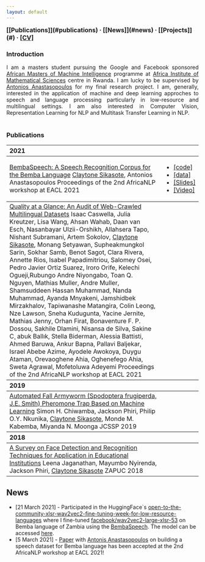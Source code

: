 ```yaml
---
layout: default
---
```


<span style="font-weight: bold; font-size: 16px;">
  [[Publications]](#publications) · [[News]](#news) · [[Projects]](#) · <a href="/assets/pdf/Sikasote_CV.pdf" target="_blank">[CV]</a>
</span>

### Introduction

<div style="text-align: justify"> I am a masters student pursuing the Google and Facebook sponsored <a href="https://www.aimsammi.org">African Masters of Machine Intelligence</a> programme at <a href="https://aims.ac.rw/">Africa Institute of Mathematical Sciences</a> centre in Rwanda. I am lucky to be supervised by <a href="https://cs.gmu.edu/~antonis/author/antonios-anastasopoulos/">Antonios Anastasopoulos</a> for my final research project. I am, generally, interested in the application of machine and deep learning approches to speech and language processing particularly in low-resource and multilingual settings. I am also interested in Computer Vision, Representation Learning for NLP and Multitask Transfer Learning in NLP.</div><br>

### Publications

<table>
  <thead>
    <tr>
      <th style="text-align: left">2021</th>
      <th style="text-align: left"></th>
    </tr>
  </thead>
  <tbody>
    <tr>
      <td>
        <a target="_blank" href="https://arxiv.org/pdf/2102.04889.pdf">BembaSpeech: A Speech Recognition Corpus for the Bemba Language</a>
        <paper>
          <authors><u>Claytone Sikasote</u>, Antonios Anastasopoulos</authors>
        <venue>Proceedings of the 2nd AfricaNLP workshop at EACL 2021</venue>
        </paper>
      </td>
      <td>
        <ul>
          <li><a target="_blank" href="https://github.com/csikasote/BembaASR">[code]</a></li>
          <li><a target="_blank" href="https://github.com/csikasote/BembaSpeech">[data]</a></li>
          <li><a target="_blank" href=" ">[Slides]</a></li>
          <li><a target="_blank" href=" ">[Video]</a></li>
        </ul>
      </td>
    </tr>
    </tbody>
  <tbody>
    <tr>
      <td>
        <a target="_blank" href="https://arxiv.org/pdf/2103.12028.pdf">Quality at a Glance: An Audit of Web-Crawled Multilingual Datasets</a>
        <paper>
          <authors>Isaac Caswella, Julia Kreutzer, Lisa Wang, Ahsan Wahab, Daan van Esch, Nasanbayar Ulzii-Orshikh, Allahsera Tapo, Nishant Subramani, Artem Sokolov, <u>Claytone Sikasote</u>, Monang Setyawan, Supheakmungkol Sarin, Sokhar Samb, Benot Sagot, Clara Rivera, Annette Rios, Isabel Papadimitriou, Salomey Osei, Pedro Javier Ortiz Suarez, Iroro Orife, Kelechi Ogueji,Rubungo Andre Niyongabo, Toan Q. Nguyen, Mathias Muller, Andre Muller, Shamsuddeen Hassan Muhammad, Nanda Muhammad, Ayanda Mnyakeni, Jamshidbek Mirzakhalov, Tapiwanashe Matangira, Colin Leong, Nze Lawson, Sneha Kudugunta, Yacine Jernite, Mathias Jenny, Orhan Firat, Bonaventure F. P. Dossou, Sakhile Dlamini, Nisansa de Silva, Sakine C¸ abuk Ballık, Stella Biderman, Alessia Battisti, Ahmed Baruwa, Ankur Bapna, Pallavi Baljekar, Israel Abebe Azime, Ayodele Awokoya, Duygu Ataman, Orevaoghene Ahia, Oghenefego Ahia, Sweta Agrawal, Mofetoluwa Adeyemi</authors>
        <venue>Proceedings of the 2nd AfricaNLP workshop at EACL 2021</venue>
        </paper>
      </td>
      <td>
        <ul>
        </ul>
      </td>
    </tr>
  </tbody>
    <thead>
    <tr>
      <th style="text-align: left">2019</th>
      <th style="text-align: left"></th>
    </tr>
  </thead>
  <tbody>
    <tr>
      <td>
        <a target="_blank" href="https://thescipub.com/pdf/jcssp.2019.1759.1779.pdf">Automated Fall Armyworm (Spodoptera frugiperda, J.E. Smith) Pheromone Trap Based on Machine Learning</a>
        <paper>
          <authors>Simon H. Chiwamba, Jackson Phiri, Philip O.Y. Nkunika, <u>Claytone Sikasote</u>, Monde M. Kabemba, Miyanda N. Moonga </authors>
        <venue>JCSSP 2019</venue>
        </paper>
      </td>
      <td>
      </td>
    </tr>
  </tbody>
  <thead>
    <tr>
      <th style="text-align: left">2018</th>
      <th style="text-align: left"></th>
    </tr>
  </thead>
  <tbody>
    <tr>
      <td>
        <a target="_blank" href="https://www.researchgate.net/profile/Leena-Jaganathan/publication/329417179_A_Survey_on_Face_Detection_and_Recognition_Techniques_for_Application_in_Educational_Institutions/links/5c07b97ca6fdcc315f9e2d2f/A-Survey-on-Face-Detection-and-Recognition-Techniques-for-Application-in-Educational-Institutions.pdf">A Survey on Face Detection and Recognition Techniques for Application in Educational Institutions</a>
        <paper>
          <authors>Leena Jaganathan, Mayumbo Nyirenda, Jackson Phiri, <u>Claytone Sikasote</u></authors>
        <venue>ZAPUC 2018</venue>
        </paper>
      </td>
      <td>
      </td>
    </tr>
  </tbody>
</table>

## News

- [21 March 2021] - Participated in the HuggingFace\`s [open-to-the-community-xlsr-wav2vec2-fine-tuning-week-for-low-resource-languages](https://discuss.huggingface.co/t/open-to-the-community-xlsr-wav2vec2-fine-tuning-week-for-low-resource-languages/4467/270) where I fine-tuned [facebook/wav2vec2-large-xlsr-53](https://arxiv.org/abs/2006.13979) on Bemba language of Zambia using the [BembaSpeech](https://arxiv.org/pdf/2102.04889.pdf). The model can be accessed [here](https://huggingface.co/csikasote/wav2vec2-large-xlsr-bemba).
- [5 March 2021] - [Paper](https://arxiv.org/pdf/2102.04889.pdf) with [Antonis Anastasopoulos](https://cs.gmu.edu/~antonis/author/antonios-anastasopoulos/) on building a speech dataset for Bemba language has been accepted at the 2nd AfricaNLP workshop at EACL 2021!
